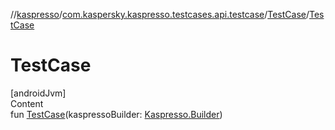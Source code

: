 //[kaspresso](../../index.md)/[com.kaspersky.kaspresso.testcases.api.testcase](../index.md)/[TestCase](index.md)/[TestCase](-test-case.md)



# TestCase  
[androidJvm]  
Content  
fun [TestCase](-test-case.md)(kaspressoBuilder: [Kaspresso.Builder](../../com.kaspersky.kaspresso.kaspresso/-kaspresso/-builder/index.md))  



